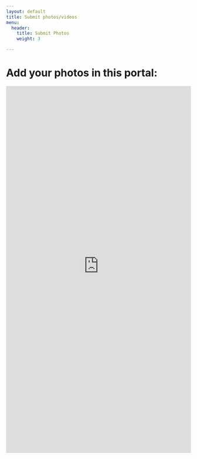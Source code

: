 ```yaml
---
layout: default
title: Submit photos/videos
menu:
  header:
    title: Submit Photos
    weight: 3

---
```

# Add your photos in this portal:

<iframe src='https://350org.widencollective.com/portals/nkryeayx/DefundClimateChaos?embedded=true' width='100%' height='1000' frameborder='0'></iframe>